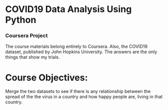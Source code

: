 # COVID19 Data Analysis Using Python

### Coursera Project

The course materials belong entirely to Coursera. Also, the COVID19 dataset, published by John Hopkins University. The answers are the only things that show my trials.

Course Objectives:
===================
Merge the two datasets to see if there is any relationship between the spread of the the virus in a country and how happy people are, living in that country.
